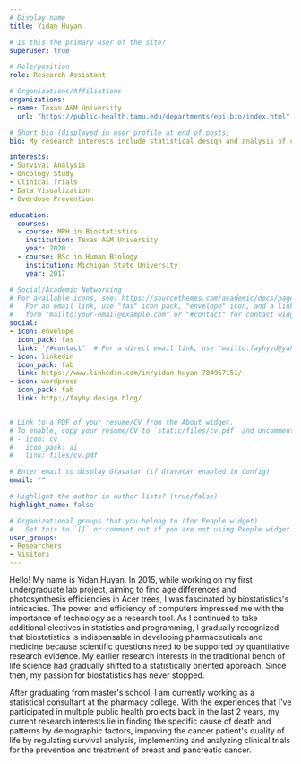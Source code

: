 ```yaml
---
# Display name
title: Yidan Huyan

# Is this the primary user of the site?
superuser: true

# Role/position
role: Research Assistant 

# Organizations/Affiliations
organizations:
- name: Texas A&M University
  url: "https://public-health.tamu.edu/departments/epi-bio/index.html"

# Short bio (displayed in user profile at end of posts)
bio: My research interests include statistical design and analysis of clinical trials, survival analysis, and oncology research.

interests:
- Survival Analysis
- Oncology Study
- Clinical Trials
- Data Visualization 
- Overdose Prevention

education:
  courses:
  - course: MPH in Biostatistics
    institution: Texas A&M University
    year: 2020
  - course: BSc in Human Biology
    institution: Michigan State University
    year: 2017

# Social/Academic Networking
# For available icons, see: https://sourcethemes.com/academic/docs/page-builder/#icons
#   For an email link, use "fas" icon pack, "envelope" icon, and a link in the
#   form "mailto:your-email@example.com" or "#contact" for contact widget.
social:
- icon: envelope
  icon_pack: fas
  link: '/#contact'  # For a direct email link, use "mailto:fayhyyd@yahoo.com".
- icon: linkedin
  icon_pack: fab
  link: https://www.linkedin.com/in/yidan-huyan-784967151/
- icon: wordpress
  icon_pack: fab
  link: http://fayhy.design.blog/


# Link to a PDF of your resume/CV from the About widget.
# To enable, copy your resume/CV to `static/files/cv.pdf` and uncomment the lines below.
# - icon: cv
#   icon_pack: ai
#   link: files/cv.pdf

# Enter email to display Gravatar (if Gravatar enabled in Config)
email: ""

# Highlight the author in author lists? (true/false)
highlight_name: false

# Organizational groups that you belong to (for People widget)
#   Set this to `[]` or comment out if you are not using People widget.
user_groups:
- Researchers
- Visitors
---
```


Hello! My name is Yidan Huyan. In 2015, while working on my first undergraduate lab project, aiming to find age differences and photosynthesis efficiencies in Acer trees, I was fascinated by biostatistics's intricacies. The power and efficiency of computers impressed me with the importance of technology as a research tool. As I continued to take additional electives in statistics and programming, I gradually recognized that biostatistics is indispensable in developing pharmaceuticals and medicine because scientific questions need to be supported by quantitative research evidence. My earlier research interests in the traditional bench of life science had gradually shifted to a statistically oriented approach. Since then, my passion for biostatistics has never stopped. 

After graduating from master's school, I am currently working as a statistical consultant at the pharmacy college. With the experiences that I've participated in multiple public health projects back in the last 2 years, my current research interests lie in finding the specific cause of death and patterns by demographic factors, improving the cancer patient's quality of life by regulating survival analysis, implementing and analyzing clinical trials for the prevention and treatment of breast and pancreatic cancer. 
